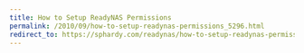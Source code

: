 ```yaml
---
title: How to Setup ReadyNAS Permissions
permalink: /2010/09/how-to-setup-readynas-permissions_5296.html
redirect_to: https://sphardy.com/readynas/how-to-setup-readynas-permissions/
---
```


